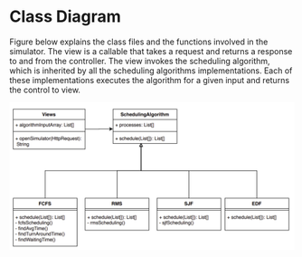 # Class Diagram

Figure below explains the class files and the functions involved in the simulator. The view is a callable that takes a request and returns a response to and from the controller. The view invokes the scheduling algorithm, which is inherited by all the scheduling algorithms implementations. Each of these implementations executes the algorithm for a given input and returns the control to view.

![FolderStructure](./ClassDiagram.png)